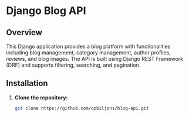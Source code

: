 # Django Blog API

## Overview

This Django application provides a blog platform with functionalities including blog management, category management, author profiles, reviews, and blog images. The API is built using Django REST Framework (DRF) and supports filtering, searching, and pagination.

## Installation

1. **Clone the repository:**

   ```bash
   git clone https://github.com/qobiljons/blog-api.git

